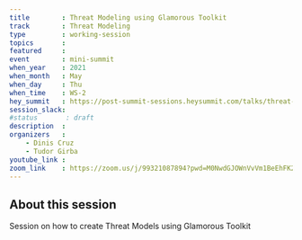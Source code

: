```yaml
---
title        : Threat Modeling using Glamorous Toolkit
track        : Threat Modeling
type         : working-session
topics       :
featured     :
event        : mini-summit
when_year    : 2021
when_month   : May
when_day     : Thu
when_time    : WS-2
hey_summit   : https://post-summit-sessions.heysummit.com/talks/threat-modeling-using-glamorous-toolkit/
session_slack:
#status       : draft
description  :
organizers   :
    - Dinis Cruz
    - Tudor Girba
youtube_link :
zoom_link    : https://zoom.us/j/99321087894?pwd=M0NwdGJOWnVvVm1BeEhFK25OUE9yQT09
---
```


## About this session

Session on how to create Threat Models using Glamorous Toolkit
